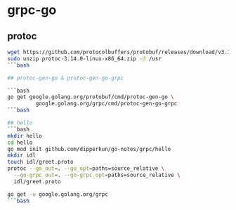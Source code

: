 # grpc-go

## protoc

```bash
wget https://github.com/protocolbuffers/protobuf/releases/download/v3.14.0/protoc-3.14.0-linux-x86_64.zip
sudo unzip protoc-3.14.0-linux-x86_64.zip -d /usr
```bash

## protoc-gen-go & protoc-gen-go-grpc

```bash
go get google.golang.org/protobuf/cmd/protoc-gen-go \
         google.golang.org/grpc/cmd/protoc-gen-go-grpc
```bash

## hello
```bash
mkdir hello
cd hello
go mod init github.com/dipperkun/go-notes/grpc/hello
mkdir idl
touch idl/greet.proto
protoc --go_out=. --go_opt=paths=source_relative \
  --go-grpc_out=. --go-grpc_opt=paths=source_relative \
  idl/greet.proto

go get -u google.golang.org/grpc
```bash
